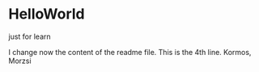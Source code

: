 # HelloWorld
just for learn

I change now the content of the readme file. This is the 4th line.
Kormos, Morzsi
